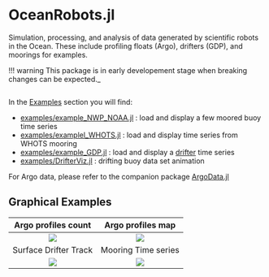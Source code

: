 # OceanRobots.jl

Simulation, processing, and analysis of data generated by scientific robots in the Ocean. These include profiling floats (Argo), drifters (GDP), and moorings for examples.

!!! warning	
    This package is in early developement stage when breaking changes can be expected._

```@index
```

In the [Examples](@ref) section you will find:

- [examples/example\_NWP\_NOAA.jl](examples/example_NWP_NOAA.html) : load and display a few moored buoy time series
- [examples/examplel\_WHOTS.jl](examples/example_WHOTS.html) : load and display time series from WHOTS mooring
- [examples/example\_GDP.jl](examples/example_GDP.html) : load and display a [drifter]([https://www.aoml.noaa.gov/phod/gdp/hourly_data.php) time series
- [examples/DrifterViz.jl](https://github.com/gaelforget/OceanRobots.jl/blob/master/examples/DrifterViz.jl) : drifting buoy data set animation

For Argo data, please refer to the companion package [ArgoData.jl](https://github.com/JuliaOcean/ArgoData.jl)

## Graphical Examples

Argo profiles count           |  Argo profiles map 
:------------------------------:|:---------------------------------:
![](examples/argo_per_year.png)  |  ![](examples/argo_map_2004.png)
Surface Drifter Track | Mooring Time series 
![](https://user-images.githubusercontent.com/20276764/149673826-a43e2a44-f4e5-437b-99cb-5e032228b3af.png) | ![](https://user-images.githubusercontent.com/20276764/149675305-82364bde-e3a9-4975-8fb2-fb67e17dacc5.png)
